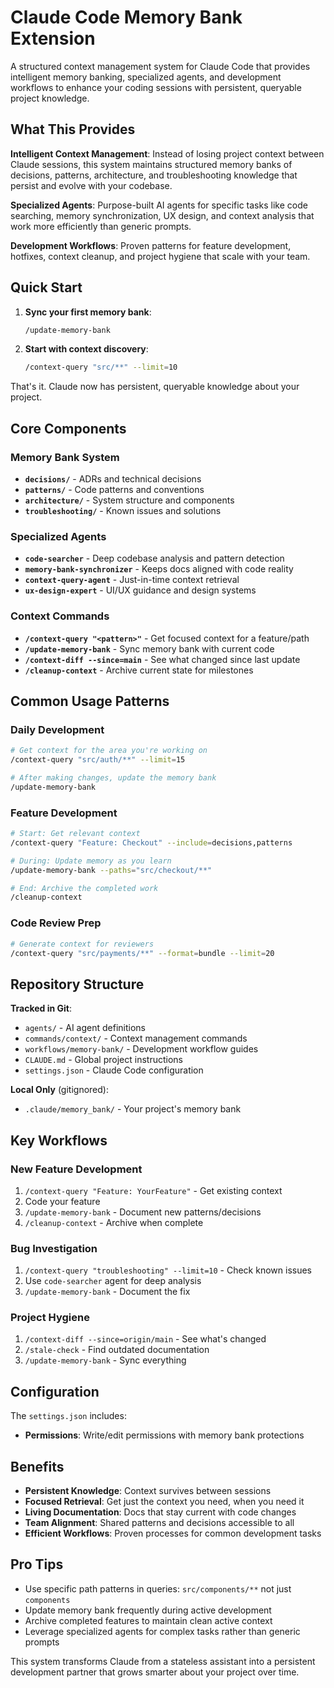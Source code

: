 # Claude Code Memory Bank Extension

A structured context management system for Claude Code that provides intelligent memory banking, specialized agents, and development workflows to enhance your coding sessions with persistent, queryable project knowledge.

## What This Provides

**Intelligent Context Management**: Instead of losing project context between Claude sessions, this system maintains structured memory banks of decisions, patterns, architecture, and troubleshooting knowledge that persist and evolve with your codebase.

**Specialized Agents**: Purpose-built AI agents for specific tasks like code searching, memory synchronization, UX design, and context analysis that work more efficiently than generic prompts.

**Development Workflows**: Proven patterns for feature development, hotfixes, context cleanup, and project hygiene that scale with your team.

## Quick Start

1. **Sync your first memory bank**:
   ```bash
   /update-memory-bank
   ```

2. **Start with context discovery**:
   ```bash
   /context-query "src/**" --limit=10
   ```

That's it. Claude now has persistent, queryable knowledge about your project.

## Core Components

### Memory Bank System
- **`decisions/`** - ADRs and technical decisions
- **`patterns/`** - Code patterns and conventions  
- **`architecture/`** - System structure and components
- **`troubleshooting/`** - Known issues and solutions

### Specialized Agents
- **`code-searcher`** - Deep codebase analysis and pattern detection
- **`memory-bank-synchronizer`** - Keeps docs aligned with code reality
- **`context-query-agent`** - Just-in-time context retrieval
- **`ux-design-expert`** - UI/UX guidance and design systems

### Context Commands
- **`/context-query "<pattern>"`** - Get focused context for a feature/path
- **`/update-memory-bank`** - Sync memory bank with current code
- **`/context-diff --since=main`** - See what changed since last update
- **`/cleanup-context`** - Archive current state for milestones

## Common Usage Patterns

### Daily Development
```bash
# Get context for the area you're working on
/context-query "src/auth/**" --limit=15

# After making changes, update the memory bank
/update-memory-bank
```

### Feature Development
```bash
# Start: Get relevant context
/context-query "Feature: Checkout" --include=decisions,patterns

# During: Update memory as you learn
/update-memory-bank --paths="src/checkout/**"

# End: Archive the completed work
/cleanup-context
```

### Code Review Prep
```bash
# Generate context for reviewers
/context-query "src/payments/**" --format=bundle --limit=20
```

## Repository Structure

**Tracked in Git**:
- `agents/` - AI agent definitions
- `commands/context/` - Context management commands  
- `workflows/memory-bank/` - Development workflow guides
- `CLAUDE.md` - Global project instructions
- `settings.json` - Claude Code configuration

**Local Only** (gitignored):
- `.claude/memory_bank/` - Your project's memory bank

## Key Workflows

### New Feature Development
1. `/context-query "Feature: YourFeature"` - Get existing context
2. Code your feature
3. `/update-memory-bank` - Document new patterns/decisions
4. `/cleanup-context` - Archive when complete

### Bug Investigation  
1. `/context-query "troubleshooting" --limit=10` - Check known issues
2. Use `code-searcher` agent for deep analysis
3. `/update-memory-bank` - Document the fix

### Project Hygiene
1. `/context-diff --since=origin/main` - See what's changed
2. `/stale-check` - Find outdated documentation
3. `/update-memory-bank` - Sync everything

## Configuration

The `settings.json` includes:
- **Permissions**: Write/edit permissions with memory bank protections

## Benefits

- **Persistent Knowledge**: Context survives between sessions
- **Focused Retrieval**: Get just the context you need, when you need it
- **Living Documentation**: Docs that stay current with code changes
- **Team Alignment**: Shared patterns and decisions accessible to all
- **Efficient Workflows**: Proven processes for common development tasks

## Pro Tips

- Use specific path patterns in queries: `src/components/**` not just `components`
- Update memory bank frequently during active development  
- Archive completed features to maintain clean active context
- Leverage specialized agents for complex tasks rather than generic prompts

This system transforms Claude from a stateless assistant into a persistent development partner that grows smarter about your project over time.